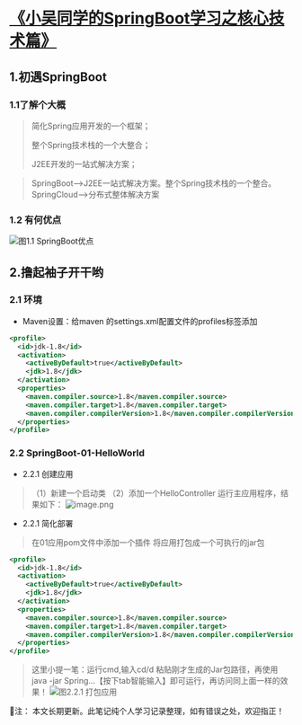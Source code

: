 # [《小吴同学的SpringBoot学习之核心技术篇》](https://github.com/WuqingVika/WqSpringCloudLearn)

## 1.初遇SpringBoot

### 1.1了解个大概
> 简化Spring应用开发的一个框架；
>
> 整个Spring技术栈的一个大整合；
>
> J2EE开发的一站式解决方案；


> SpringBoot-->J2EE一站式解决方案。整个Spring技术栈的一个整合。
SpringCloud-->分布式整体解决方案
### 1.2 有何优点
![图1.1 SpringBoot优点](https://upload-images.jianshu.io/upload_images/2836779-b3155f6f0bb8b7ab.png?imageMogr2/auto-orient/strip%7CimageView2/2/w/1240)

## 2.撸起袖子开干哟

### 2.1 环境
- Maven设置：给maven 的settings.xml配置文件的profiles标签添加
```xml
<profile>
  <id>jdk-1.8</id>
  <activation>
    <activeByDefault>true</activeByDefault>
    <jdk>1.8</jdk>
  </activation>
  <properties>
    <maven.compiler.source>1.8</maven.compiler.source>
    <maven.compiler.target>1.8</maven.compiler.target>
    <maven.compiler.compilerVersion>1.8</maven.compiler.compilerVersion>
  </properties>
</profile>
```
### 2.2 SpringBoot-01-HelloWorld
- 2.2.1 创建应用 
> （1）新建一个启动类
> （2）添加一个HelloController
> 运行主应用程序，结果如下：
> ![image.png](https://upload-images.jianshu.io/upload_images/2836779-89a7bab83bea95d9.png?imageMogr2/auto-orient/strip%7CimageView2/2/w/1240)
- 2.2.1  简化部署
> 在01应用pom文件中添加一个插件 将应用打包成一个可执行的jar包
```xml
<profile>
  <id>jdk-1.8</id>
  <activation>
    <activeByDefault>true</activeByDefault>
    <jdk>1.8</jdk>
  </activation>
  <properties>
    <maven.compiler.source>1.8</maven.compiler.source>
    <maven.compiler.target>1.8</maven.compiler.target>
    <maven.compiler.compilerVersion>1.8</maven.compiler.compilerVersion>
  </properties>
</profile>
```
> 这里小提一笔：运行cmd,输入cd/d 粘贴刚才生成的Jar包路径，再使用java -jar Spring...【按下tab智能输入】即可运行，再访问同上面一样的效果！
![图2.2.1 打包应用](https://upload-images.jianshu.io/upload_images/2836779-97bcc93ae9e1a567.png?imageMogr2/auto-orient/strip%7CimageView2/2/w/1240)



💙注： 本文长期更新。此笔记纯个人学习记录整理，如有错误之处，欢迎指正！    
 